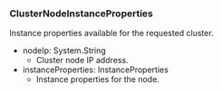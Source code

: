 ### ClusterNodeInstanceProperties
Instance properties available for the requested cluster.

- nodeIp: System.String
  - Cluster node IP address.
- instanceProperties: InstanceProperties
  - Instance properties for the node.
